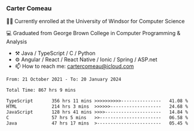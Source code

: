 ### Carter Comeau

🙋‍♂️ Currently enrolled at the University of Windsor for Computer Science

💻 Graduated from George Brown College in Computer Programming & Analysis

- ⚒️ Java / TypeScript / C / Python
- ⚙️ Angular / React / React Native / Ionic / Spring / ASP.net
- 📫 How to reach me: cartercomeau@icloud.com

<!--START_SECTION:waka-->

```txt
From: 21 October 2021 - To: 20 January 2024

Total Time: 867 hrs 9 mins

TypeScript       356 hrs 11 mins >>>>>>>>>>---------------   41.08 %
HTML             214 hrs 3 mins  >>>>>>-------------------   24.68 %
JavaScript       128 hrs 41 mins >>>>---------------------   14.84 %
C                57 hrs 5 mins   >>-----------------------   06.58 %
Java             47 hrs 17 mins  >------------------------   05.45 %
```

<!--END_SECTION:waka-->
